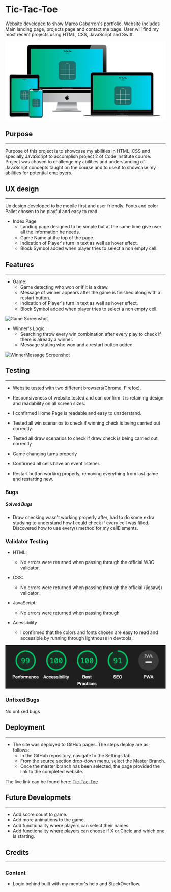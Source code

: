 # Tic-Tac-Toe
Website developed to show Marco Gabarron's portfolio. Website includes Main landing page, projects page and contact me page.
User will find my most recent projects using HTML, CSS, JavaScript and Swift.

![Screens Screenshot](assets/images/screens-screenshot.png)

## Purpose
------

Purpose of this project is to showcase my abilities in HTML, CSS and specially JavaScript to accomplish project 2 of Code Institute course. 
Project was chosen to challenge my abilities and understanding of JavaScript concepts taught on the course and to use it to showcase my abilities for potential employers.

## UX design
------

Ux design developed to be mobile first and user friendly.
Fonts and color Pallet chosen to be playful and easy to read.

- Index Page
    - Landing page designed to be simple but at the same time give user all the information he needs.
    - Game Name at the top of the page.
    - Indication of Player's turn in text as well as hover effect.
    - Block Symbol added when player tries to select a non empty cell.

## Features
------

- Game:  
    - Game detecting who won or if it is a draw.
    - Message of winner appears after the game is finished along with a restart button.
    - Indication of Player's turn in text as well as hover effect.
    - Block Symbol added when player tries to select a non empty cell.

![Game Screenshot](assets/images/navbar-screenshot.png)

- Winner's Logic:
    - Searching throw every win combination after every play to check if there is already a winner.
    - Message stating who won and a restart button added.

![WinnerMessage Screenshot](assets/images/navbar-screenshot.png)

## Testing
------

- Website tested with two different browsers(Chrome, Firefox).

- Responsiveness of website tested and can confirm it is retaining design and readability on all screen sizes.

- I confirmed Home Page is readable and easy to unsderstand.

- Tested all win scenarios to check if winning check is being carried out correctly.

- Tested all draw scenarios to check if draw check is being carried out correctly

- Game changing turns properly 

- Confirmed all cells have an event listener.

- Restart button working properly, removing everything from last game and restarting new.

### Bugs

##### Solved Bugs

- Draw checking wasn't working properly after, had to do some extra studying to understand how I could check if every cell was filled. Discovered how to use every() method for my cellElements.

### Validator Testing
- HTML: 
    - No errors were returned when passing through the official W3C validator.

- CSS: 
    - No errors were returned when passing through the official (jigsaw)) validator.

- JavaScript:
    - No errors were returned when passing through

- Acessibility
    - I confirmed that the colors and fonts chosen are easy to read and accessible by running through lighthouse in devtools.

![LightHouse Screenshot](assets/images/lighthouse-screenshot.png)

### Unfixed Bugs
No unfixed bugs

## Deployment
------

- The site was deployed to GitHub pages. The steps deploy are as follows:
    - In the GitHub repository, navigate to the Settings tab.
    - From the source section drop-down menu, select the Master Branch.
    - Once the master branch has been selected, the page provided the link to the completed website.

The live link can be found here: <a href="https://marcogabarron.github.io/tic-tac-toe/" target="_blank">Tic-Tac-Toe</a>

## Future Developmets
------

- Add score count to game.
- Add more animations to the game. 
- Add functionality where players can select their names.
- Add functionality where players can choose if X or Circle and which one is starting.

## Credits
------

### Content
- Logic behind built with my mentor's help and StackOverflow.